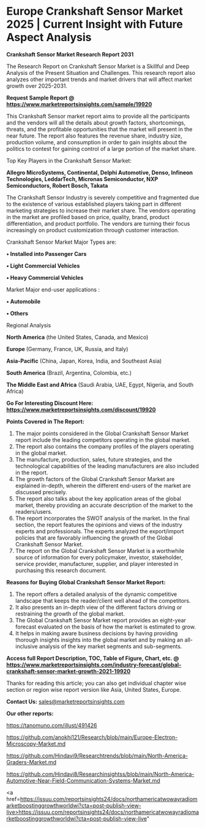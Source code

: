 # Europe Crankshaft Sensor Market 2025 | Current Insight with Future Aspect Analysis

<strong>Crankshaft Sensor Market Research Report 2031</strong>

The Research Report on Crankshaft Sensor Market is a Skillful and Deep Analysis of the Present Situation and Challenges. This research report also analyzes other important trends and market drivers that will affect market growth over 2025-2031.

<strong>Request Sample Report @ <a href=https://www.marketreportsinsights.com/sample/19920>https://www.marketreportsinsights.com/sample/19920</a></strong>

This Crankshaft Sensor market report aims to provide all the participants and the vendors will all the details about growth factors, shortcomings, threats, and the profitable opportunities that the market will present in the near future. The report also features the revenue share, industry size, production volume, and consumption in order to gain insights about the politics to contest for gaining control of a large portion of the market share.

Top Key Players in the Crankshaft Sensor Market:

<strong>Allegro MicroSystems, Continental, Delphi Automotive, Denso, Infineon Technologies, LeddarTech, Micronas Semiconductor, NXP Semiconductors, Robert Bosch, Takata</strong>

The Crankshaft Sensor Industry is severely competitive and fragmented due to the existence of various established players taking part in different marketing strategies to increase their market share. The vendors operating in the market are profiled based on price, quality, brand, product differentiation, and product portfolio. The vendors are turning their focus increasingly on product customization through customer interaction.

Crankshaft Sensor Market Major Types are:

<strong>• Installed into Passenger Cars

• Light Commercial Vehicles

• Heavy Commercial Vehicles</strong>

Market Major end-user applications :

<strong>• Automobile

• Others</strong>

Regional Analysis

</u><strong><b>North America</b></strong> (the United States, Canada, and Mexico)

<strong><b>Europe </b></strong>(Germany, France, UK, Russia, and Italy)

<strong><b>Asia-Pacific</b></strong> (China, Japan, Korea, India, and Southeast Asia)

<strong><b>South America</b></strong> (Brazil, Argentina, Colombia, etc.)

<strong><b>The Middle East and Africa</b></strong> (Saudi Arabia, UAE, Egypt, Nigeria, and South Africa)

<strong>Go For Interesting Discount Here: <a href=https://www.marketreportsinsights.com/discount/19920>https://www.marketreportsinsights.com/discount/19920</a></strong>

<strong>Points Covered in The Report:</strong>
<ol>
  <li>The major points considered in the Global Crankshaft Sensor Market report include the leading competitors operating in the global market.</li>
  <li>The report also contains the company profiles of the players operating in the global market.</li>
  <li>The manufacture, production, sales, future strategies, and the technological capabilities of the leading manufacturers are also included in the report.</li>
  <li>The growth factors of the Global Crankshaft Sensor Market are explained in-depth, wherein the different end-users of the market are discussed precisely.</li>
  <li>The report also talks about the key application areas of the global market, thereby providing an accurate description of the market to the readers/users.</li>
  <li>The report incorporates the SWOT analysis of the market. In the final section, the report features the opinions and views of the industry experts and professionals. The experts analyzed the export/import policies that are favorably influencing the growth of the Global Crankshaft Sensor Market.</li>
  <li>The report on the Global Crankshaft Sensor Market is a worthwhile source of information for every policymaker, investor, stakeholder, service provider, manufacturer, supplier, and player interested in purchasing this research document.</li>
</ol>
<strong>Reasons for Buying Global Crankshaft Sensor Market Report:</strong>

<ol>
  <li>The report offers a detailed analysis of the dynamic competitive landscape that keeps the reader/client well ahead of the competitors.</li>
  <li>It also presents an in-depth view of the different factors driving or restraining the growth of the global market.</li>
  <li>The Global Crankshaft Sensor Market report provides an eight-year forecast evaluated on the basis of how the market is estimated to grow.</li>
  <li>It helps in making aware business decisions by having providing thorough insights insights into the global market and by making an all-inclusive analysis of the key market segments and sub-segments.</li>
</ol>
<strong>Access full Report Description, TOC, Table of Figure, Chart, etc. @ <a href=https://www.marketreportsinsights.com/industry-forecast/global-crankshaft-sensor-market-growth-2021-19920>https://www.marketreportsinsights.com/industry-forecast/global-crankshaft-sensor-market-growth-2021-19920</a></strong>


Thanks for reading this article; you can also get individual chapter wise section or region wise report version like Asia, United States, Europe.

<strong>Contact Us:</strong>
sales@marketreportsinsights.com

<strong>Our other reports:</strong>

<a href=https://tanomuno.com/illust/491426>https://tanomuno.com/illust/491426</a>

<a href=https://github.com/anokhi121/Research/blob/main/Europe-Electron-Microscopy-Market.md>https://github.com/anokhi121/Research/blob/main/Europe-Electron-Microscopy-Market.md</a>

<a href=https://github.com/Hindavi9/Researchtrends/blob/main/North-America-Graders-Market.md>https://github.com/Hindavi9/Researchtrends/blob/main/North-America-Graders-Market.md</a>

<a href=https://github.com/Hindavi8/Researchinsightss/blob/main/North-America-Automotive-Near-Field-Communication-Systems-Market.md>https://github.com/Hindavi8/Researchinsightss/blob/main/North-America-Automotive-Near-Field-Communication-Systems-Market.md</a>

<a href=https://issuu.com/reportsinsights24/docs/northamericatwowayradiomarketboostinggrowthworldwi?cta=post-publish-view-live>https://issuu.com/reportsinsights24/docs/northamericatwowayradiomarketboostinggrowthworldwi?cta=post-publish-view-live</a>"
